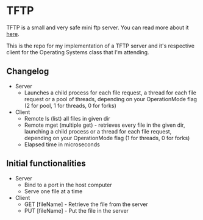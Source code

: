 # TFTP

TFTP is a small and very safe mini ftp server. You can read more about it [here].

This is the repo for my implementation of a TFTP server and it's respective client for the Operating Systems class that I'm attending.

## Changelog
- Server
    - Launches a child process for each file request, a thread for each file request or a pool of threads, depending on your OperationMode flag (2 for pool, 1 for threads, 0 for forks)
- Client
    - Remote ls (list) all files in given dir
    - Remote mget (multiple get) - retrieves every file in the given dir, launching a child process or a thread for each file request, depending on your OperationMode flag (1 for threads, 0 for forks)
    - Elapsed time in microseconds

## Initial functionalities
- Server
    - Bind to a port in the host computer
    - Serve one file at a time
- Client
    - GET [fileName] - Retrieve the file from the server
    - PUT [fileName] - Put the file in the server



[//]:# (Links come here // http://stackoverflow.com/questions/4823468/store-comments-in-markdown-syntax)

[here]: https://en.wikipedia.org/wiki/Trivial_File_Transfer_Protocol
